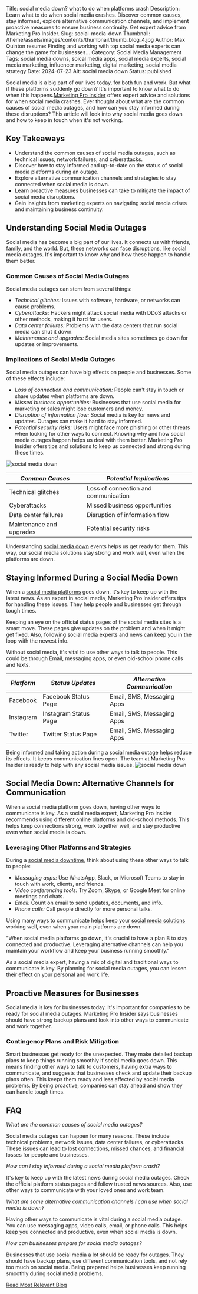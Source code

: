 Title: social media down? what to do when platforms crash
Description: Learn what to do when social media crashes. Discover common causes, stay informed, explore alternative communication channels, and implement proactive measures to ensure business continuity. Get expert advice from Marketing Pro Insider.
Slug: social-media-down
Thumbnail: /theme/assets/images/contents/thumbnail/thumb_blog_4.jpg
Author: Max Quinton
resume: Finding and working with top social media experts can change the game for businesses...
Category: Social Media Management
Tags: social media downs, soical media apps, social media experts, social media marketing, influencer marketing, digital marketing, social media strategy
Date: 2024-07-23
Alt: social media down
Status: published

Social media is a big part of our lives today, for both fun and work. But what if these platforms suddenly go down? It's important to know what to do when this happens.[Marketing Pro Insider](https://marketingproinsider.com/) offers expert advice and solutions for when social media crashes.
Ever thought about what are the common causes of social media outages, and how can you stay informed during these disruptions? This article will look into why social media goes down and how to keep in touch when it's not working.

## Key Takeaways
- Understand the common causes of social media outages, such as technical issues, network failures, and cyberattacks.
- Discover how to stay informed and up-to-date on the status of social media platforms during an outage.
- Explore alternative communication channels and strategies to stay connected when social media is down.
- Learn proactive measures businesses can take to mitigate the impact of social media disruptions.
- Gain insights from marketing experts on navigating social media crises and maintaining business continuity.

## Understanding Social Media Outages
Social media has become a big part of our lives. It connects us with friends, family, and the world. But, these networks can face disruptions, like social media outages. It's important to know why and how these happen to handle them better.

### Common Causes of Social Media Outages
Social media outages can stem from several things:
- *Technical glitches:* Issues with software, hardware, or networks can cause problems.
- *Cyberattacks:* Hackers might attack social media with DDoS attacks or other methods, making it hard for users.
- *Data center failures:* Problems with the data centers that run social media can shut it down.
- *Maintenance and upgrades:* Social media sites sometimes go down for updates or improvements.

### Implications of Social Media Outages
Social media outages can have big effects on people and businesses. Some of these effects include:
- *Loss of connection and communication:* People can't stay in touch or share updates when platforms are down.
- *Missed business opportunities:* Businesses that use social media for marketing or sales might lose customers and money.
- *Disruption of information flow:* Social media is key for news and updates. Outages can make it hard to stay informed.
- *Potential security risks:* Users might face more phishing or other threats when looking for other ways to connect.
Knowing why and how social media outages happen helps us deal with them better. Marketing Pro Insider offers tips and solutions to keep us connected and strong during these times.

![social media down](/theme/assets/images/contents/post/blog_4_pic_1.jpg)

| *Common Causes*       | *Potential Implications*         |
|-------------------------|------------------------------------|
| Technical glitches      | Loss of connection and communication|
| Cyberattacks            | Missed business opportunities      |
| Data center failures    | Disruption of information flow     |
| Maintenance and upgrades| Potential security risks           |

Understanding [social media down](https://marketingproinsider.com/) events helps us get ready for them. This way, our social media solutions stay strong and work well, even when the platforms are down.

## Staying Informed During a Social Media Down
When a [social media platforms](https://marketingproinsider.com/) goes down, it's key to keep up with the latest news. As an expert in social media, Marketing Pro Insider offers tips for handling these issues. They help people and businesses get through tough times.

Keeping an eye on the official status pages of the social media sites is a smart move. These pages give updates on the problem and when it might get fixed. Also, following social media experts and news can keep you in the loop with the newest info.

Without social media, it's vital to use other ways to talk to people. This could be through Email, messaging apps, or even old-school phone calls and texts.

| *Platform* | *Status Updates*      | *Alternative Communication*     |
|--------------|-------------------------|-----------------------------------|
| Facebook     | Facebook Status Page    | Email, SMS, Messaging Apps        |
| Instagram    | Instagram Status Page   | Email, SMS, Messaging Apps        |
| Twitter      | Twitter Status Page     | Email, SMS, Messaging Apps        |

Being informed and taking action during a social media outage helps reduce its effects. It keeps communication lines open. The team at Marketing Pro Insider is ready to help with any social media issues.
![social media down](/theme/assets/images/contents/post/blog_4_pic_2.jpg)
## Social Media Down: Alternative Channels for Communication
When a social media platform goes down, having other ways to communicate is key. As a social media expert, Marketing Pro Insider recommends using different online platforms and old-school methods. This helps keep connections strong, work together well, and stay productive even when social media is down.

### Leveraging Other Platforms and Strategies
During a [social media downtime](https://marketingproinsider.com/), think about using these other ways to talk to people:
- *Messaging apps:* Use WhatsApp, Slack, or Microsoft Teams to stay in touch with work, clients, and friends.
- *Video conferencing tools:* Try Zoom, Skype, or Google Meet for online meetings and chats.
- *Email:* Count on email to send updates, documents, and info.
- *Phone calls:* Call people directly for more personal talks.

Using many ways to communicate helps keep your [social media solutions](https://marketingproinsider.com/) working well, even when your main platforms are down.

"When social media platforms go down, it's crucial to have a plan B to stay connected and productive. Leveraging alternative channels can help you maintain your workflow and keep your business running smoothly."

As a social media expert, having a mix of digital and traditional ways to communicate is key. By planning for social media outages, you can lessen their effect on your personal and work life.

## Proactive Measures for Businesses
Social media is key for businesses today. It's important for companies to be ready for social media outages. Marketing Pro Insider says businesses should have strong backup plans and look into other ways to communicate and work together.

### Contingency Plans and Risk Mitigation
Smart businesses get ready for the unexpected. They make detailed backup plans to keep things running smoothly if social media goes down. This means finding other ways to talk to customers, having extra ways to communicate, and suggests that businesses check and update their backup plans often. This keeps them ready and less affected by social media problems. By being proactive, companies can stay ahead and show they can handle tough times.

## FAQ
*What are the common causes of social media outages?*

Social media outages can happen for many reasons. These include technical problems, network issues, data center failures, or cyberattacks. These issues can lead to lost connections, missed chances, and financial losses for people and businesses.

*How can I stay informed during a social media platform crash?*

It's key to keep up with the latest news during social media outages. Check the official platform status pages and follow trusted news sources. Also, use other ways to communicate with your loved ones and work team.

*What are some alternative communication channels I can use when social media is down?*

Having other ways to communicate is vital during a social media outage. You can use messaging apps, video calls, email, or phone calls. This helps keep you connected and productive, even when social media is down.

*How can businesses prepare for social media outages?*

Businesses that use social media a lot should be ready for outages. They should have backup plans, use different communication tools, and not rely too much on social media. Being prepared helps businesses keep running smoothly during social media problems.

[Read Most Relevant Blog](https://marketingproinsider.com/)